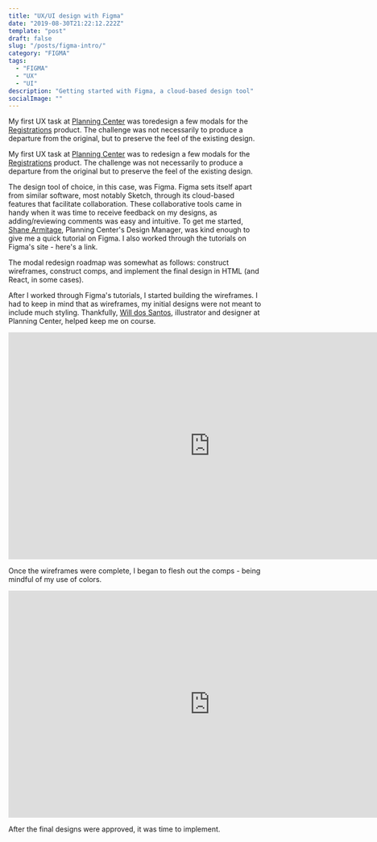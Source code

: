 ```yaml
---
title: "UX/UI design with Figma"
date: "2019-08-30T21:22:12.222Z"
template: "post"
draft: false
slug: "/posts/figma-intro/"
category: "FIGMA"
tags:
  - "FIGMA"
  - "UX"
  - "UI"
description: "Getting started with Figma, a cloud-based design tool"
socialImage: ""
---
```


My first UX task at <a href="https://planning.center">Planning Center</a> was toredesign a few modals for the <a href="https://planning.center/registrations">Registrations</a> product. The challenge was not necessarily to produce a departure from the original, but to preserve the feel of the existing design.


My first UX task at <a href="https://planning.center">Planning Center</a> was to redesign a few modals for the <a href="https://planning.center/registrations">Registrations</a> product. The challenge was not necessarily to produce a departure from the original but to preserve the feel of the existing design.

The design tool of choice, in this case, was Figma. Figma sets itself apart from similar software, most notably Sketch, through its cloud-based features that facilitate collaboration. These collaborative tools came in handy when it was time to receive feedback on my designs, as adding/reviewing comments was easy and intuitive.  To get me started, <a href="https://twitter.com/shane_armitage">Shane Armitage</a>, Planning Center's Design Manager, was kind enough to give me a quick tutorial on Figma. I also worked through the tutorials on Figma's site - here's a link.

The modal redesign roadmap was somewhat as follows: construct wireframes, construct comps, and implement the final design in HTML (and React, in some cases). 

After I worked through Figma's tutorials, I started building the wireframes. I had to keep in mind that as wireframes, my initial designs were not meant to include much styling.  Thankfully, <a href="http://willdossantos.com/">Will dos Santos</a>, illustrator and designer at Planning Center, helped keep me on course.

<iframe style="border: none;" width="800" height="450" src="https://www.figma.com/embed?embed_host=share&url=https%3A%2F%2Fwww.figma.com%2Ffile%2FOjHeFzWv3oXRsCJhl8o4Xr7U%2Fregistrations-modal-wireframes%3Fnode-id%3D0%253A1" allowfullscreen></iframe>

Once the wireframes were complete, I began to flesh out the comps - being mindful of my use of colors.

<iframe style="border: none;" width="800" height="450" src="https://www.figma.com/embed?embed_host=share&url=https%3A%2F%2Fwww.figma.com%2Ffile%2FOjHeFzWv3oXRsCJhl8o4Xr7U%2Fregistrations-modal-wireframes%3Fnode-id%3D65%253A0" allowfullscreen></iframe>

After the final designs were approved, it was time to implement.


